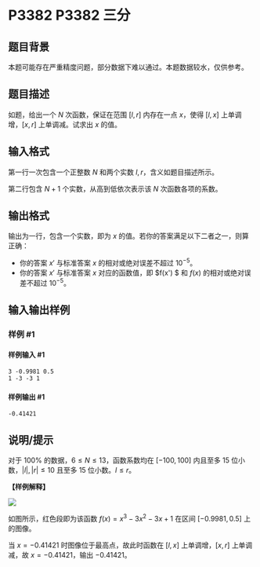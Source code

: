 # P3382 P3382 三分

## 题目背景

本题可能存在严重精度问题，部分数据下难以通过。本题数据较水，仅供参考。

## 题目描述

如题，给出一个 $N$ 次函数，保证在范围 $[l, r]$ 内存在一点 $x$，使得 $[l, x]$ 上单调增，$[x, r]$ 上单调减。试求出 $x$ 的值。

## 输入格式

第一行一次包含一个正整数 $N$ 和两个实数 $l, r$，含义如题目描述所示。

第二行包含 $N + 1$ 个实数，从高到低依次表示该 $N$ 次函数各项的系数。

## 输出格式

输出为一行，包含一个实数，即为 $x$ 的值。若你的答案满足以下二者之一，则算正确：
- 你的答案 $x'$ 与标准答案 $x$ 的相对或绝对误差不超过 $10^{-5}$。
- 你的答案 $x'$ 与标准答案 $x$ 对应的函数值，即 $f(x') $ 和 $f(x)$ 的相对或绝对误差不超过 $10^{-5}$。



## 输入输出样例

### 样例 #1

#### 样例输入 #1

```
3 -0.9981 0.5
1 -3 -3 1
```

#### 样例输出 #1

```
-0.41421
```

## 说明/提示

对于 $100\%$ 的数据，$6 \le N \le 13$，函数系数均在 $[-100,100]$ 内且至多 $15$ 位小数，$|l|,|r|\leq 10$ 且至多 $15$ 位小数。$l\leq r$。

**【样例解释】**

 ![](https://cdn.luogu.com.cn/upload/pic/2297.png) 

如图所示，红色段即为该函数 $f(x) = x^3 - 3 x^2 - 3x + 1$ 在区间 $[-0.9981, 0.5]$ 上的图像。

当 $x = -0.41421$ 时图像位于最高点，故此时函数在 $[l, x]$ 上单调增，$[x, r]$ 上单调减，故 $x = -0.41421$，输出 $-0.41421$。

